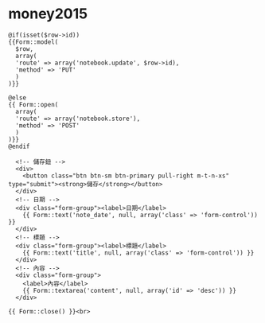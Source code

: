 # money2015

<!-- 依據有無傳id,決定表單為open或modal -->
    @if(isset($row->id))
    {{Form::model(
      $row,
      array(
      'route' => array('notebook.update', $row->id),
      'method' => 'PUT'
      )
    )}}
 
    @else
    {{ Form::open(
      array(
      'route' => array('notebook.store'),
      'method' => 'POST'
      )
    )}}
    @endif
 
      <!-- 儲存鈕 -->
      <div>
        <button class="btn btn-sm btn-primary pull-right m-t-n-xs" type="submit"><strong>儲存</strong></button>
      </div>
      <!-- 日期 -->
      <div class="form-group"><label>日期</label>
        {{ Form::text('note_date', null, array('class' => 'form-control')) }}
      </div>
      <!-- 標題 -->
      <div class="form-group"><label>標題</label>
        {{ Form::text('title', null, array('class' => 'form-control')) }}
      </div>
      <!-- 內容 -->
      <div class="form-group">
        <label>內容</label>
        {{ Form::textarea('content', null, array('id' => 'desc')) }}
      </div>
 
    {{ Form::close() }}<br>
